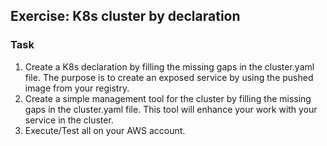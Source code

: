 ## Exercise: K8s cluster by declaration
### Task
1. Create a K8s declaration by filling the missing gaps 
in the cluster.yaml file. The purpose is to create an exposed service by using the pushed image from your registry.
2. Create a simple management tool for the cluster by filling the missing gaps in the cluster.yaml file. This tool will enhance your work with your service in the cluster.  
3. Execute/Test all on your AWS account.